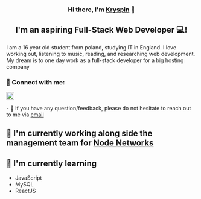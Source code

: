 <h3 align="center">
Hi there, I'm <a href="#" target="_blank" rel="noreferrer">Kryspin</a> 👋
</h3>

<h2 align="center">
I'm an aspiring Full-Stack Web Developer 💻!
</h2> 

I am a 16 year old student from poland, studying IT in England. I love working out, listening to music, reading, and researching web development. My dream is to one day work as a full-stack developer for a big hosting company

### 🤝 Connect with me:


<a href="https://www.instagram.com/kay.1_x/"><img align="left" src="https://raw.githubusercontent.com/yushi1007/yushi1007/main/images/instagram.svg" alt="Kay1 Instagram" width="21px"/></a>

</br>
</br>
- 💬 If you have any question/feedback, please do not hesitate to reach out to me via <a href="mailto: JemioloKryspin@Yahoo.Com">email</a>

## 🔭 I'm currently working along side the management team for <a href="https://discord.gg/cjYQTRSWxz"> Node Networks </a>


## 🌱 I'm currently learning

- JavaScript
- MySQL
- ReactJS


